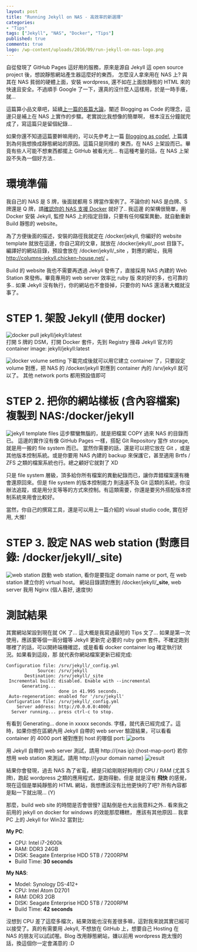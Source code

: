 ```yaml
---
layout: post
title: "Running Jekyll on NAS - 高效率的新選擇"
categories:
- "Tips"
tags: ["Jekyll", "NAS", "Docker", "Tips"]
published: true
comments: true
logo: /wp-content/uploads/2016/09/run-jekyll-on-nas-logo.png
---
```


自從發現了 GitHub Pages 這好用的服務，原來是源自 Jekyll 這 open source project 後，想說靜態網站產生器這麼好的東西，
怎麼沒人拿來用在 NAS 上? 與其在 NAS 貧弱的硬體上面，安裝 wordpress, 還不如在上面放靜態的 HTML 來的快速且安全。不過順手
Google 了一下，還真的沒什麼人這樣用，於是一時手癢，就...

<!--more-->

這篇算小品文章吧，延續[上一篇的長篇大論](/2016/09/16/blog-as-code/)，闡述 Blogging as Code 的理念，這邊只是補上在 NAS 上實作的步驟。老實說比我想像的簡單啊，
根本沒五分鐘就完成了，寫這篇只是留個紀錄...

如果你還不知道這篇要幹嘛用的，可以先參考上一篇 [Blogging as code!](/2016/09/16/blog-as-code/), 上篇講到為何我想換成靜態網站的原因。這篇只是同樣的
東西，在 NAS 上架設而已。畢竟有些人可能不想東西都擺上 GitHub 被看光光... 有這種考量的話，在 NAS 上架設不失為一個好方法..


# 環境準備

我自己的 NAS 是 S 牌，後面就都用 S 牌當作案例了。不論你的 NAS 是白牌、S 牌還是 Q 牌，請[確認你的 NAS 支援 Docker](https://www.synology.com/zh-tw/dsm/app_packages/Docker) 就好了.. 我這邊
的架構很簡單，用 Docker 安裝 Jekyll, 監控 NAS 上的指定目錄，只要有任何檔案異動，就自動重新 Build 靜態的 website。

為了方便後面的描述，安裝的路徑我就定在 /docker/jekyll, 你編好的 website template 就放在這邊，你自己寫的文章，就放在 /docker/jekyll/_post 目錄下。
編譯好的網站目錄，預設會放在 /docker/jekyll/_site ，對應的網址，我用 http://columns-jekyll.chicken-house.net/ 。

Build 的 website 我也不需要再透過 Jekyll 發佈了，直接採用 NAS 內建的 Web Station 來發佈。畢竟專用的 web server 效率比 ruby 版
來的好的多，也可靠的多.. 如果 Jekyll 沒有執行，你的網站也不會掛掉，只要你的 NAS 還活著大概就沒事了。


# STEP 1. 架設 Jekyll (使用 docker)

![docker pull jekyll/jekyll:latest](/wp-content/uploads/2016/09/run-jekyll-on-nas-docker-pull.png)  
打開 S 牌的 DSM，打開 Docker 套件，先到 Registry 搜尋 Jekyll 官方的 container image: jekyll/jekyll:latest  

![docker volume setting](/wp-content/uploads/2016/09/run-jekyll-on-nas-volume-mapping.png)
下載完成後就可以用它建立 container 了，只要設定 volume 對應，把 NAS 的 /docker/jekyll 對應到 container 內的 /srv/jekyll 就可以了。
其他 network ports 都用預設值即可


# STEP 2. 把你的網站樣板 (含內容檔案) 複製到 NAS:/docker/jekyll

![jekyll template files](/wp-content/uploads/2016/09/run-jekyll-on-nas-files.png)
這步驟蠻無腦的，就是把檔案 COPY 過來 NAS 的目錄而已。
這邊的實作沒有像 GitHub Pages 一樣，搭配 Git Repository 當作 storage, 就是用一搬的 file system 而已。
當然你需要的話，還是可以把它放在 Git ，或是其他版本控制系統。或是你要用 NAS 內建的 backup 來保護它，甚至適用 Brtfs / ZFS
之類的檔案系統也行。總之顧好它就對了 XD

只是 file system 層級，頂多給你所有檔案的異動紀錄而已，讓你弄錯檔案還有機會還原回來。但是 file system 的版本控制能力
則遠遠不及 Git 這類的系統，你沒辦法追蹤，或是用分支等等的方式來控制。有這類需要，你還是要另外搭配版本控制系統來用會比較好。

當然，你自己的撰寫工具，還是可以用上一篇介紹的 visual studio code, 實在好用, 大推!

# STEP 3. 設定 NAS web station (對應目錄: /docker/jekyll/_site)

![web station](/wp-content/uploads/2016/09/run-jekyll-on-nas-webstation.png)
啟動 web station, 看你是要指定 domain name or port, 在 web station 建立你的 virtual host。
網站目錄請對應到 /docker/jekyll/**_site**, web server 我用 Nginx (個人喜好, 速度快)


# 測試結果

其實網站架設到現在就 OK 了... 這大概是我寫過最短的 Tips 文了... 如果是第一次使用，應該要等個一兩分鐘等 Jekyll 更新完
必要的 ruby gem 套件。不確定跑到哪裡了的話，可以開終端機確認，或是看看 docker container log 確定執行狀況。如果看到這段，那
就代表你網站檔案更新已經完成:

```log
Configuration file: /srv/jekyll/_config.yml
            Source: /srv/jekyll
       Destination: /srv/jekyll/_site
 Incremental build: disabled. Enable with --incremental
      Generating... 
                    done in 41.995 seconds.
 Auto-regeneration: enabled for '/srv/jekyll'
Configuration file: /srv/jekyll/_config.yml
    Server address: http://0.0.0.0:4000/
  Server running... press ctrl-c to stop.
```

有看到 Generating... done in xxxxx seconds. 字樣，就代表已經完成了。這時，如果你想在區網內用 Jekyll 自帶的 web server
驗證結果，可以看看 container 的 4000 port 被對應到 host 的哪個 port:
![ports](/wp-content/uploads/2016/09/run-jekyll-on-nas-ports-mapping.png)

用 Jekyll 自帶的 web server 測試，請用 http://{nas ip}:{host-map-port}
若你想用 web station 來測試，請用 http://{your domain name}
![result](/wp-content/uploads/2016/09/run-jekyll-on-nas-result.png)

結果你會發現，過去 NAS 為了省電，總是只給剛剛好夠用的 CPU / RAM (尤其 S 牌)，跑起 wordpress 之類的應用程式，是跑得動，但是
就是沒有 **飛快** 的感覺，現在這個是單純靜態的 HTML 網站，我想應該沒有比他更快的了吧? 所有內容都是點一下就出現... (Y)

那麼，build web site 的時間是否會很慢? 這點倒是也大出我意料之外.. 看來我之前用的 jekyll on docker for windows 的效能那麼糟糕，
應該有其他原因... 我拿 PC 上的 Jekyll for Win32 當對比:

**My PC**:
- CPU: Intel i7-2600k
- RAM: DDR3 24GB
- DISK: Seagate Enterprise HDD 5TB / 7200RPM
- Build Time: **30 seconds**

**My NAS**:
- Model: Synology DS-412+
- CPU: Intel Atom D2701
- RAM: DDR3 2GB
- DISK: Seagate Enterprise HDD 5TB / 7200RPM
- Build Time: **42 seconds**

沒想到 CPU 差了這麼多檔次，結果效能也沒有差很多嘛，這對我來說其實已經可以接受了。真的有需要用 Jekyll, 不想放在 GitHub 上，想要自己
Hosting 在 NAS 的朋友可以試試喔。Blog 改用靜態網站，嫌以前用 wordpress 跑太慢的話，換這個你一定會滿意的 :D 